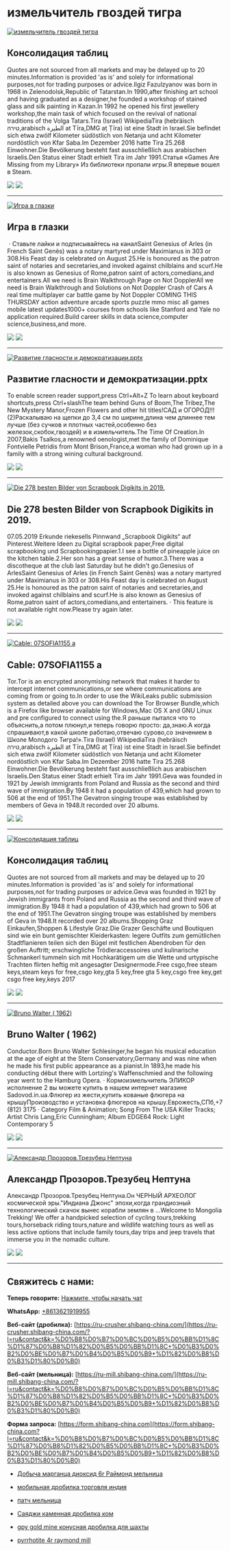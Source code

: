# измельчитель гвоздей тигра

<a href="https://swt.shibang-china.com/?l=ru&img&k=%D0%B8%D0%B7%D0%BC%D0%B5%D0%BB%D1%8C%D1%87%D0%B8%D1%82%D0%B5%D0%BB%D1%8C+%D0%B3%D0%B2%D0%BE%D0%B7%D0%B4%D0%B5%D0%B9+%D1%82%D0%B8%D0%B3%D1%80%D0%B0" target="_blank">![измельчитель гвоздей тигра](http://static.shibang-china.com/all-800x300/1457.jpg)</a>

## Консолидация таблиц
Quotes are not sourced from all markets and may be delayed up to 20 minutes.Information is provided 'as is' and solely for informational purposes,not for trading purposes or advice.Ilgiz Fazulzyanov was born in 1968 in Zelenodolsk,Republic of Tatarstan.In 1990,after finishing art school and having graduated as a designer,he founded a workshop of stained glass and silk painting in Kazan.In 1992 he opened his first jewellery workshop,the main task of which focused on the revival of national traditions of the Volga Tatars.Tira (Israel) WikipediaTira (hebr&#228;isch טירה,arabisch الطيرة at Tīra,DMG aṭ Ṭīra) ist eine Stadt in Israel.Sie befindet sich etwa zw&#246;lf Kilometer s&#252;d&#246;stlich von Netanja und acht Kilometer nord&#246;stlich von Kfar Saba.Im Dezember 2016 hatte Tira 25.268 Einwohner.Die Bev&#246;lkerung besteht fast ausschlie&#223;lich aus arabischen Israelis.Den Status einer Stadt erhielt Tira im Jahr 1991.Статья &#171;Games Are Missing from my Library&#187; Из библиотеки пропали игры.Я впервые вошел в Steam.


<a href="https://whatsapp.shibangsoft.com/WhatsApp.php" target="_blank" title="WhatsApp">![](http://static.shibang-china.com/icon/whatsapp.png)</a> <a href="https://swt.shibang-china.com/?l=ru&icon&k=%D0%B8%D0%B7%D0%BC%D0%B5%D0%BB%D1%8C%D1%87%D0%B8%D1%82%D0%B5%D0%BB%D1%8C+%D0%B3%D0%B2%D0%BE%D0%B7%D0%B4%D0%B5%D0%B9+%D1%82%D0%B8%D0%B3%D1%80%D0%B0" target="_blank">![](http://static.shibang-china.com/icon/chat-ru.png)</a>

---

<a href="https://swt.shibang-china.com/?l=ru&img&k=%D0%B8%D0%B7%D0%BC%D0%B5%D0%BB%D1%8C%D1%87%D0%B8%D1%82%D0%B5%D0%BB%D1%8C+%D0%B3%D0%B2%D0%BE%D0%B7%D0%B4%D0%B5%D0%B9+%D1%82%D0%B8%D0%B3%D1%80%D0%B0" target="_blank">![Игра в глазки](http://static.shibang-china.com/all-800x300/1347.jpg)</a>

## Игра в глазки
&nbsp;&#0183;&#32;Ставьте лайки и подписывайтесь на каналSaint Genesius of Arles (in French Saint Gen&#232;s) was a notary martyred under Maximianus in 303 or 308.His Feast day is celebrated on August 25.He is honoured as the patron saint of notaries and secretaries,and invoked against chilblains and scurf.He is also known as Genesius of Rome,patron saint of actors,comedians,and entertainers.All we need is Brain Walkthrough Page on Not DopplerAll we need is Brain Walkthrough and Solutions on Not Doppler Crash of Cars A real time multiplayer car battle game by Not Doppler COMING THIS THURSDAY action adventure arcade sports puzzle mmo misc all games mobile latest updates1000+ courses from schools like Stanford and Yale no application required.Build career skills in data science,computer science,business,and more.


<a href="https://whatsapp.shibangsoft.com/WhatsApp.php" target="_blank" title="WhatsApp">![](http://static.shibang-china.com/icon/whatsapp.png)</a> <a href="https://swt.shibang-china.com/?l=ru&icon&k=%D0%B8%D0%B7%D0%BC%D0%B5%D0%BB%D1%8C%D1%87%D0%B8%D1%82%D0%B5%D0%BB%D1%8C+%D0%B3%D0%B2%D0%BE%D0%B7%D0%B4%D0%B5%D0%B9+%D1%82%D0%B8%D0%B3%D1%80%D0%B0" target="_blank">![](http://static.shibang-china.com/icon/chat-ru.png)</a>

---

<a href="https://swt.shibang-china.com/?l=ru&img&k=%D0%B8%D0%B7%D0%BC%D0%B5%D0%BB%D1%8C%D1%87%D0%B8%D1%82%D0%B5%D0%BB%D1%8C+%D0%B3%D0%B2%D0%BE%D0%B7%D0%B4%D0%B5%D0%B9+%D1%82%D0%B8%D0%B3%D1%80%D0%B0" target="_blank">![Развитие гласности и демократизации.pptx](http://static.shibang-china.com/all-800x300/304.jpg)</a>

## Развитие гласности и демократизации.pptx
To enable screen reader support,press Ctrl+Alt+Z To learn about keyboard shortcuts,press Ctrl+slashThe team behind Guns of Boom,The Tribez,The New Mystery Manor,Frozen Flowers and other hit titles!САД и ОГОРОД!!! (2)Раскалываю на щепки до 3,4 см по ширине,длина чем длиннее тем лучше (без сучков и плотных частей,особенно без железок,скобок,гвоздей) и в измельчитель.The Time Of Creation.In 2007,Bakis Tsalkos,a renowned oenologist,met the family of Dominique Fontvielle Petridis from Mont Brison,France,a woman who had grown up in a family with a strong wining cultural background.


<a href="https://whatsapp.shibangsoft.com/WhatsApp.php" target="_blank" title="WhatsApp">![](http://static.shibang-china.com/icon/whatsapp.png)</a> <a href="https://swt.shibang-china.com/?l=ru&icon&k=%D0%B8%D0%B7%D0%BC%D0%B5%D0%BB%D1%8C%D1%87%D0%B8%D1%82%D0%B5%D0%BB%D1%8C+%D0%B3%D0%B2%D0%BE%D0%B7%D0%B4%D0%B5%D0%B9+%D1%82%D0%B8%D0%B3%D1%80%D0%B0" target="_blank">![](http://static.shibang-china.com/icon/chat-ru.png)</a>

---

<a href="https://swt.shibang-china.com/?l=ru&img&k=%D0%B8%D0%B7%D0%BC%D0%B5%D0%BB%D1%8C%D1%87%D0%B8%D1%82%D0%B5%D0%BB%D1%8C+%D0%B3%D0%B2%D0%BE%D0%B7%D0%B4%D0%B5%D0%B9+%D1%82%D0%B8%D0%B3%D1%80%D0%B0" target="_blank">![Die 278 besten Bilder von Scrapbook Digikits in 2019.](http://static.shibang-china.com/all-800x300/147.jpg)</a>

## Die 278 besten Bilder von Scrapbook Digikits in 2019.
07.05.2019 Erkunde riekesells Pinnwand „Scrapbook Digikits“ auf Pinterest.Weitere Ideen zu Digital scrapbook paper,Free digital scrapbooking und Scrapbookingpapier.1.I see a bottle of pineapple juice on the kitchen table.2.Her son has a great sense of humor.3.There was a discotheque at the club last Saturday but he didn't go.Genesius of ArlesSaint Genesius of Arles (in French Saint Gen&#232;s) was a notary martyred under Maximianus in 303 or 308.His Feast day is celebrated on August 25.He is honoured as the patron saint of notaries and secretaries,and invoked against chilblains and scurf.He is also known as Genesius of Rome,patron saint of actors,comedians,and entertainers.&nbsp;&#0183;&#32;This feature is not available right now.Please try again later.


<a href="https://whatsapp.shibangsoft.com/WhatsApp.php" target="_blank" title="WhatsApp">![](http://static.shibang-china.com/icon/whatsapp.png)</a> <a href="https://swt.shibang-china.com/?l=ru&icon&k=%D0%B8%D0%B7%D0%BC%D0%B5%D0%BB%D1%8C%D1%87%D0%B8%D1%82%D0%B5%D0%BB%D1%8C+%D0%B3%D0%B2%D0%BE%D0%B7%D0%B4%D0%B5%D0%B9+%D1%82%D0%B8%D0%B3%D1%80%D0%B0" target="_blank">![](http://static.shibang-china.com/icon/chat-ru.png)</a>

---

<a href="https://swt.shibang-china.com/?l=ru&img&k=%D0%B8%D0%B7%D0%BC%D0%B5%D0%BB%D1%8C%D1%87%D0%B8%D1%82%D0%B5%D0%BB%D1%8C+%D0%B3%D0%B2%D0%BE%D0%B7%D0%B4%D0%B5%D0%B9+%D1%82%D0%B8%D0%B3%D1%80%D0%B0" target="_blank">![Cable: 07SOFIA1155 a](http://static.shibang-china.com/all-800x300/987.jpg)</a>

## Cable: 07SOFIA1155 a
Tor.Tor is an encrypted anonymising network that makes it harder to intercept internet communications,or see where communications are coming from or going to.In order to use the WikiLeaks public submission system as detailed above you can download the Tor Browser Bundle,which is a Firefox like browser available for Windows,Mac OS X and GNU Linux and pre configured to connect using the.Я раньше пытался что то объяснить,а потом плюнул,и теперь говорю просто: да,знаю.А когда спрашивают,в какой школе работаю,отвечаю сурово,со значением в Школе Молодого Тигра!&#187;.Tira (Israel) WikipediaTira (hebr&#228;isch טירה,arabisch الطيرة at Tīra,DMG aṭ Ṭīra) ist eine Stadt in Israel.Sie befindet sich etwa zw&#246;lf Kilometer s&#252;d&#246;stlich von Netanja und acht Kilometer nord&#246;stlich von Kfar Saba.Im Dezember 2016 hatte Tira 25.268 Einwohner.Die Bev&#246;lkerung besteht fast ausschlie&#223;lich aus arabischen Israelis.Den Status einer Stadt erhielt Tira im Jahr 1991.Geva was founded in 1921 by Jewish immigrants from Poland and Russia as the second and third wave of immigration.By 1948 it had a population of 439,which had grown to 506 at the end of 1951.The Gevatron singing troupe was established by members of Geva in 1948.It recorded over 20 albums.


<a href="https://whatsapp.shibangsoft.com/WhatsApp.php" target="_blank" title="WhatsApp">![](http://static.shibang-china.com/icon/whatsapp.png)</a> <a href="https://swt.shibang-china.com/?l=ru&icon&k=%D0%B8%D0%B7%D0%BC%D0%B5%D0%BB%D1%8C%D1%87%D0%B8%D1%82%D0%B5%D0%BB%D1%8C+%D0%B3%D0%B2%D0%BE%D0%B7%D0%B4%D0%B5%D0%B9+%D1%82%D0%B8%D0%B3%D1%80%D0%B0" target="_blank">![](http://static.shibang-china.com/icon/chat-ru.png)</a>

---

<a href="https://swt.shibang-china.com/?l=ru&img&k=%D0%B8%D0%B7%D0%BC%D0%B5%D0%BB%D1%8C%D1%87%D0%B8%D1%82%D0%B5%D0%BB%D1%8C+%D0%B3%D0%B2%D0%BE%D0%B7%D0%B4%D0%B5%D0%B9+%D1%82%D0%B8%D0%B3%D1%80%D0%B0" target="_blank">![Консолидация таблиц](http://static.shibang-china.com/all-800x300/511.jpg)</a>

## Консолидация таблиц
Quotes are not sourced from all markets and may be delayed up to 20 minutes.Information is provided 'as is' and solely for informational purposes,not for trading purposes or advice.Geva was founded in 1921 by Jewish immigrants from Poland and Russia as the second and third wave of immigration.By 1948 it had a population of 439,which had grown to 506 at the end of 1951.The Gevatron singing troupe was established by members of Geva in 1948.It recorded over 20 albums.Shopping Graz Einkaufen,Shoppen &amp; Lifestyle Graz.Die Grazer Gesch&#228;fte und Boutiquen sind wie ein bunt gemischter Kleiderkasten: legere Outfits zum gem&#252;tlichen Stadtflanieren teilen sich den B&#252;gel mit festlichen Abendroben f&#252;r den gro&#223;en Auftritt; erschwingliche Tr&#246;dleraccessoires und kulinarische Schmankerl tummeln sich mit Hochkar&#228;tigem um die Wette und urtypische Trachten flirten heftig mit angesagter Designermode.Free csgo,free steam keys,steam keys for free,csgo key,gta 5 key,free gta 5 key,csgo free key,get csgo free key,keys 2017


<a href="https://whatsapp.shibangsoft.com/WhatsApp.php" target="_blank" title="WhatsApp">![](http://static.shibang-china.com/icon/whatsapp.png)</a> <a href="https://swt.shibang-china.com/?l=ru&icon&k=%D0%B8%D0%B7%D0%BC%D0%B5%D0%BB%D1%8C%D1%87%D0%B8%D1%82%D0%B5%D0%BB%D1%8C+%D0%B3%D0%B2%D0%BE%D0%B7%D0%B4%D0%B5%D0%B9+%D1%82%D0%B8%D0%B3%D1%80%D0%B0" target="_blank">![](http://static.shibang-china.com/icon/chat-ru.png)</a>

---

<a href="https://swt.shibang-china.com/?l=ru&img&k=%D0%B8%D0%B7%D0%BC%D0%B5%D0%BB%D1%8C%D1%87%D0%B8%D1%82%D0%B5%D0%BB%D1%8C+%D0%B3%D0%B2%D0%BE%D0%B7%D0%B4%D0%B5%D0%B9+%D1%82%D0%B8%D0%B3%D1%80%D0%B0" target="_blank">![Bruno Walter ( 1962)](http://static.shibang-china.com/all-800x300/425.jpg)</a>

## Bruno Walter ( 1962)
Conductor.Born Bruno Walter Schlesinger,he began his musical education at the age of eight at the Stern Conservatory,Germany and was nine when he made his first public appearance as a pianist.In 1893,he made his conducting d&#233;but there with Lortzing's Waffenschmied and the following year went to the Hamburg Opera.&nbsp;&#0183;&#32;Кормоизмельчитель ЭЛИКОР исполнение 2 вы можете купить в нашем интернет магазине Sadovod.in.ua.Флюгер из жести,купить кованые флюгера на крышуПроизводство и установка флюгеров на крышу.Еврожесть,СПб,+7 (812) 3175&nbsp;&#0183;&#32;Category Film &amp; Animation; Song From The USA Killer Tracks; Artist Chris Lang,Eric Cunningham; Album EDGE64 Rock: Light Contemporary 5


<a href="https://whatsapp.shibangsoft.com/WhatsApp.php" target="_blank" title="WhatsApp">![](http://static.shibang-china.com/icon/whatsapp.png)</a> <a href="https://swt.shibang-china.com/?l=ru&icon&k=%D0%B8%D0%B7%D0%BC%D0%B5%D0%BB%D1%8C%D1%87%D0%B8%D1%82%D0%B5%D0%BB%D1%8C+%D0%B3%D0%B2%D0%BE%D0%B7%D0%B4%D0%B5%D0%B9+%D1%82%D0%B8%D0%B3%D1%80%D0%B0" target="_blank">![](http://static.shibang-china.com/icon/chat-ru.png)</a>

---

<a href="https://swt.shibang-china.com/?l=ru&img&k=%D0%B8%D0%B7%D0%BC%D0%B5%D0%BB%D1%8C%D1%87%D0%B8%D1%82%D0%B5%D0%BB%D1%8C+%D0%B3%D0%B2%D0%BE%D0%B7%D0%B4%D0%B5%D0%B9+%D1%82%D0%B8%D0%B3%D1%80%D0%B0" target="_blank">![Александр Прозоров.Трезубец Нептуна](http://static.shibang-china.com/all-800x300/1245.jpg)</a>

## Александр Прозоров.Трезубец Нептуна
Александр Прозоров.Трезубец Нептуна.Он ЧЕРНЫЙ АРХЕОЛОГ космической эры.&quot;Индиана Джонс&quot; эпохи,когда грандиозный технологический скачок вынес корабли землян в …Welcome to Mongolia Trekking! We offer a handpicked selection of cycling tours,trekking tours,horseback riding tours,nature and wildlife watching tours as well as less active options that include family tours,day trips and jeep travels that immerse you in the nomadic culture.

<a href="https://whatsapp.shibangsoft.com/WhatsApp.php" target="_blank" title="WhatsApp">![](http://static.shibang-china.com/icon/whatsapp.png)</a> <a href="https://swt.shibang-china.com/?l=ru&icon&k=%D0%B8%D0%B7%D0%BC%D0%B5%D0%BB%D1%8C%D1%87%D0%B8%D1%82%D0%B5%D0%BB%D1%8C+%D0%B3%D0%B2%D0%BE%D0%B7%D0%B4%D0%B5%D0%B9+%D1%82%D0%B8%D0%B3%D1%80%D0%B0" target="_blank">![](http://static.shibang-china.com/icon/chat-ru.png)</a>

---
## Свяжитесь с нами:

**Теперь говорите:** [Нажмите, чтобы начать чат](https://swt.shibang-china.com?l=ru&contact&k=%D0%B8%D0%B7%D0%BC%D0%B5%D0%BB%D1%8C%D1%87%D0%B8%D1%82%D0%B5%D0%BB%D1%8C+%D0%B3%D0%B2%D0%BE%D0%B7%D0%B4%D0%B5%D0%B9+%D1%82%D0%B8%D0%B3%D1%80%D0%B0)

**WhatsApp:**  [+8613621919955](https://whatsapp.shibangsoft.com/WhatsApp.php)

**Веб-сайт (дробилка):** [https://ru-crusher.shibang-china.com/](https://ru-crusher.shibang-china.com/?l=ru&contact&k=%D0%B8%D0%B7%D0%BC%D0%B5%D0%BB%D1%8C%D1%87%D0%B8%D1%82%D0%B5%D0%BB%D1%8C+%D0%B3%D0%B2%D0%BE%D0%B7%D0%B4%D0%B5%D0%B9+%D1%82%D0%B8%D0%B3%D1%80%D0%B0)

**Веб-сайт (мельница):** [https://ru-mill.shibang-china.com/](https://ru-mill.shibang-china.com/?l=ru&contact&k=%D0%B8%D0%B7%D0%BC%D0%B5%D0%BB%D1%8C%D1%87%D0%B8%D1%82%D0%B5%D0%BB%D1%8C+%D0%B3%D0%B2%D0%BE%D0%B7%D0%B4%D0%B5%D0%B9+%D1%82%D0%B8%D0%B3%D1%80%D0%B0)

**Форма запроса:** [https://form.shibang-china.com](https://form.shibang-china.com?l=ru&contact&k=%D0%B8%D0%B7%D0%BC%D0%B5%D0%BB%D1%8C%D1%87%D0%B8%D1%82%D0%B5%D0%BB%D1%8C+%D0%B3%D0%B2%D0%BE%D0%B7%D0%B4%D0%B5%D0%B9+%D1%82%D0%B8%D0%B3%D1%80%D0%B0)

* [Добыча марганца диоксид 6r Раймонд мельница](../133/%D0%94%D0%BE%D0%B1%D1%8B%D1%87%D0%B0%20%D0%BC%D0%B0%D1%80%D0%B3%D0%B0%D0%BD%D1%86%D0%B0%20%D0%B4%D0%B8%D0%BE%D0%BA%D1%81%D0%B8%D0%B4%206r%20%D0%A0%D0%B0%D0%B9%D0%BC%D0%BE%D0%BD%D0%B4%20%D0%BC%D0%B5%D0%BB%D1%8C%D0%BD%D0%B8%D1%86%D0%B0.md)

* [мобильная дробилка торговля индия](../135/%D0%BC%D0%BE%D0%B1%D0%B8%D0%BB%D1%8C%D0%BD%D0%B0%D1%8F%20%D0%B4%D1%80%D0%BE%D0%B1%D0%B8%D0%BB%D0%BA%D0%B0%20%D1%82%D0%BE%D1%80%D0%B3%D0%BE%D0%B2%D0%BB%D1%8F%20%D0%B8%D0%BD%D0%B4%D0%B8%D1%8F.md)

* [патч мельница](../131/%D0%BF%D0%B0%D1%82%D1%87%20%D0%BC%D0%B5%D0%BB%D1%8C%D0%BD%D0%B8%D1%86%D0%B0.md)

* [Саяджи каменная дробилка ком](../132/%D0%A1%D0%B0%D1%8F%D0%B4%D0%B6%D0%B8%20%D0%BA%D0%B0%D0%BC%D0%B5%D0%BD%D0%BD%D0%B0%D1%8F%20%D0%B4%D1%80%D0%BE%D0%B1%D0%B8%D0%BB%D0%BA%D0%B0%20%D0%BA%D0%BE%D0%BC.md)

* [gpy gold mine конусная дробилка для шахты](../131/gpy%20gold%20mine%20%D0%BA%D0%BE%D0%BD%D1%83%D1%81%D0%BD%D0%B0%D1%8F%20%D0%B4%D1%80%D0%BE%D0%B1%D0%B8%D0%BB%D0%BA%D0%B0%20%D0%B4%D0%BB%D1%8F%20%D1%88%D0%B0%D1%85%D1%82%D1%8B.md)

* [pyrrhotite 4r raymond mill](../133/pyrrhotite%204r%20raymond%20mill.md)